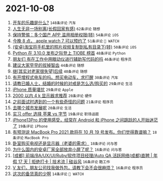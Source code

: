# 2021-10-08

1. [开车的乐趣是什么?](https://www.v2ex.com/t/806327) `148条评论` `汽车`
1. [人生无非一场别离(长假回家有感)](https://www.v2ex.com/t/806404) `62条评论` `随想`
1. [保持警惕：多个国产 APP 滥用相册权限(转)](https://www.v2ex.com/t/806442) `54条评论` `iOS`
1. [今晚 8 点， apple watch 7 可以预约了](https://www.v2ex.com/t/806372) `51条评论` ` WATCH`
1. [(安卓)淘宝将手机里的照片视频复制到私有目录下(转)](https://www.v2ex.com/t/806351) `50条评论` `iOS`
1. [Python 在 3.10.0 发布之际登上 TIOBE 榜首](https://www.v2ex.com/t/806314) `48条评论` `Python`
1. [朋友们 有在工作中用眼动仪进行辅助写代码的吗](https://www.v2ex.com/t/806326) `46条评论` `程序员`
1. [建议大家早早的拔掉智齿](https://www.v2ex.com/t/806452) `44条评论` `随想`
1. [继[其实对老家很失望]后续](https://www.v2ex.com/t/806329) `40条评论` `随想`
1. [有开增程式电车的吗。想买电动车，求打醒](https://www.v2ex.com/t/806444) `30条评论` `汽车`
1. [请教已婚人士，结婚的时候的对戒是怎么选/购买的](https://www.v2ex.com/t/806480) `29条评论` `生活`
1. [iPhone 质量堪忧](https://www.v2ex.com/t/806353) `29条评论` `Apple`
1. [2000 以内 4 k 显示器求推荐](https://www.v2ex.com/t/806375) `28条评论` `硬件`
1. [之前面试时遇到的一个有些奇怪的问题](https://www.v2ex.com/t/806454) `21条评论` `程序员`
1. [去哪个城市发展呢](https://www.v2ex.com/t/806430) `20条评论` `生活`
1. [实习 offer 选择 苹果 vs 字节](https://www.v2ex.com/t/806503) `19条评论` `职场话题`
1. [iPhone13Pro 的使用感受，经常在 Android 和 iPhone 之间跳跃的人开始迷茫了](https://www.v2ex.com/t/806378) `19条评论` `iPhone`
1. [有预测说 MacBook Pro 2021 款将在 10 月 19 号发布。你们觉得靠谱嘛？](https://www.v2ex.com/t/806417) `18条评论` `MacBook Pro`
1. [卧室购买电视还是显示器（老婆的需求）](https://www.v2ex.com/t/806388) `18条评论` `问与答`
1. [为什么国内的安卓厂家全部放弃小屏了呢？](https://www.v2ex.com/t/806489) `16条评论` `问与答`
1. [[成都] 前端/BA/UX/UI/Ruby/软件项目经理/Auto QA 活跃网络(成都)直聘 | 年假 17 天 | 拒绝打卡 | 技术流 | 硅谷风](https://www.v2ex.com/t/806451) `16条评论` `酷工作`
1. [V 友们，朋友公司找我做外包，请教下会不会很麻烦？](https://www.v2ex.com/t/806382) `16条评论` `程序员`
1. [这次的备货真的少啊](https://www.v2ex.com/t/806507) `14条评论` ` WATCH`
